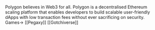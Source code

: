 Polygon believes in Web3 for all. Polygon is a decentralised Ethereum scaling platform that enables developers to build scalable user-friendly dApps with low transaction fees without ever sacrificing on security.
Games->
[[Pegaxy]]
[[Gotchiverse]]
 